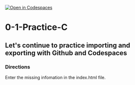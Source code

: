[![Open in Codespaces](https://classroom.github.com/assets/launch-codespace-2972f46106e565e64193e422d61a12cf1da4916b45550586e14ef0a7c637dd04.svg)](https://classroom.github.com/open-in-codespaces?assignment_repo_id=20426219)
# 0-1-Practice-C

## Let's continue to practice importing and exporting with Github and Codespaces

### Directions
Enter the missing infomation in the index.html file.  
